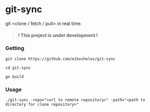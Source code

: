 # git-sync
git <clone / fetch / pull> in real time.
  
> #### ! This project is under development !
  
### Getting

```
git clone https://github.com/eikoshelev/git-sync
``` 
```
cd git-sync
```  
```
go build
```
  
### Usage

```
./git-sync -repo="<url to remote repository>" -path="<path to directory for clone repository>"
```  
